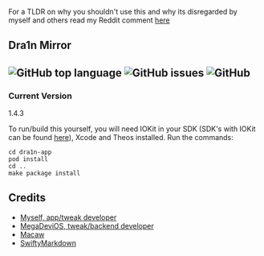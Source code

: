 For a TLDR on why you shouldn't use this and why its disregarded by myself and others read my Reddit comment [here](https://www.reddit.com/r/jailbreak/comments/pu53qp/comment/he0sggr/?utm_source=share&utm_medium=web2x&context=3)


## Dra1n Mirror
![GitHub top language](https://img.shields.io/github/languages/top/CharlieWhile13/Dra1nMirror?color=purple)
![GitHub issues](https://img.shields.io/github/issues/CharlieWhile13/Dra1nMirror?color=purple)
![GitHub](https://img.shields.io/github/license/CharlieWhile13/Dra1nMirror?color=purple)
----

### Current Version
1.4.3

To run/build this yourself, you will need IOKit in your SDK (SDK's with IOKit can be found [here](https://github.com/CharlieWhile13/iOS-SDK-With-Passion)), Xcode and Theos installed.
Run the commands:
```
cd dra1n-app
pod install
cd ..
make package install
```

## Credits
- [Myself, app/tweak developer](https://github.com/elihwyma)
- [MegaDeviOS, tweak/backend developer](https://github.com/MegaDevIOS)
- [Macaw](https://github.com/exyte/Macaw)
- [SwiftyMarkdown](https://github.com/SimonFairbairn/SwiftyMarkdown)
